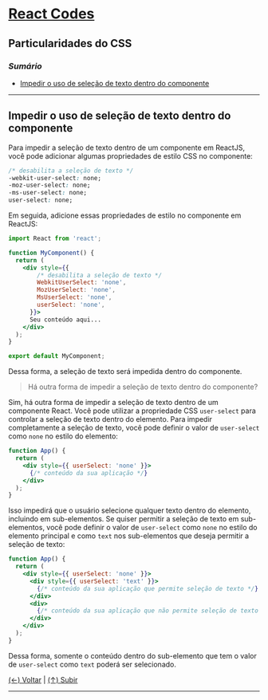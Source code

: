 # [React Codes](https://github.com/systemboys/React_Codes#react-codes "React Codes")

## Particularidades do CSS

### *Sumário*

- [Impedir o uso de seleção de texto dentro do componente](#impedir-o-uso-de-sele%C3%A7%C3%A3o-de-texto-dentro-do-componente "Impedir o uso de seleção de texto dentro do componente")

---

## Impedir o uso de seleção de texto dentro do componente

Para impedir a seleção de texto dentro de um componente em ReactJS, você pode adicionar algumas propriedades de estilo CSS no componente:

```css
/* desabilita a seleção de texto */
-webkit-user-select: none; 
-moz-user-select: none;
-ms-user-select: none;
user-select: none;
```

Em seguida, adicione essas propriedades de estilo no componente em ReactJS:

```jsx
import React from 'react';

function MyComponent() {
  return (
    <div style={{ 
        /* desabilita a seleção de texto */ 
        WebkitUserSelect: 'none',
        MozUserSelect: 'none',
        MsUserSelect: 'none',
        userSelect: 'none',
      }}>
      Seu conteúdo aqui...
    </div>
  );
}

export default MyComponent;
```

Dessa forma, a seleção de texto será impedida dentro do componente.

> Há outra forma de impedir a seleção de texto dentro do componente?

Sim, há outra forma de impedir a seleção de texto dentro de um componente React. Você pode utilizar a propriedade CSS `user-select` para controlar a seleção de texto dentro do elemento. Para impedir completamente a seleção de texto, você pode definir o valor de `user-select` como `none` no estilo do elemento:

```jsx
function App() {
  return (
    <div style={{ userSelect: 'none' }}>
      {/* conteúdo da sua aplicação */}
    </div>
  );
}
```

Isso impedirá que o usuário selecione qualquer texto dentro do elemento, incluindo em sub-elementos. Se quiser permitir a seleção de texto em sub-elementos, você pode definir o valor de `user-select` como `none` no estilo do elemento principal e como `text` nos sub-elementos que deseja permitir a seleção de texto:

```jsx
function App() {
  return (
    <div style={{ userSelect: 'none' }}>
      <div style={{ userSelect: 'text' }}>
        {/* conteúdo da sua aplicação que permite seleção de texto */}
      </div>
      <div>
        {/* conteúdo da sua aplicação que não permite seleção de texto */}
      </div>
    </div>
  );
}
```

Dessa forma, somente o conteúdo dentro do sub-elemento que tem o valor de `user-select` como `text` poderá ser selecionado.

[(&larr;) Voltar](https://github.com/systemboys/React_Codes#react-codes "Voltar ao Sumário") | 
[(&uarr;) Subir](#sum%C3%A1rio "Subir para o topo")

---